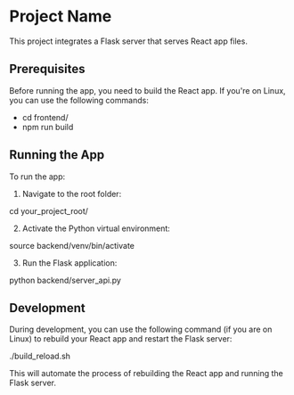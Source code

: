 # Project Name

This project integrates a Flask server that serves React app files.

## Prerequisites

Before running the app, you need to build the React app. If you're on Linux, you can use the following commands:

- cd frontend/
- npm run build

## Running the App

To run the app:

1. Navigate to the root folder:

cd your_project_root/

2. Activate the Python virtual environment:

source backend/venv/bin/activate

3. Run the Flask application:

python backend/server_api.py

## Development

During development, you can use the following command (if you are on Linux) to rebuild your React app and restart the Flask server:

./build_reload.sh

This will automate the process of rebuilding the React app and running the Flask server.
